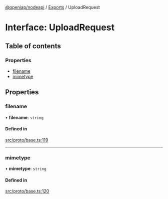 [@openiap/nodeapi](../README.md) / [Exports](../modules.md) / UploadRequest

# Interface: UploadRequest

## Table of contents

### Properties

- [filename](UploadRequest.md#filename)
- [mimetype](UploadRequest.md#mimetype)

## Properties

### filename

• **filename**: `string`

#### Defined in

[src/proto/base.ts:119](https://github.com/openiap/nodeapi/blob/a6b5438/src/proto/base.ts#L119)

___

### mimetype

• **mimetype**: `string`

#### Defined in

[src/proto/base.ts:120](https://github.com/openiap/nodeapi/blob/a6b5438/src/proto/base.ts#L120)

